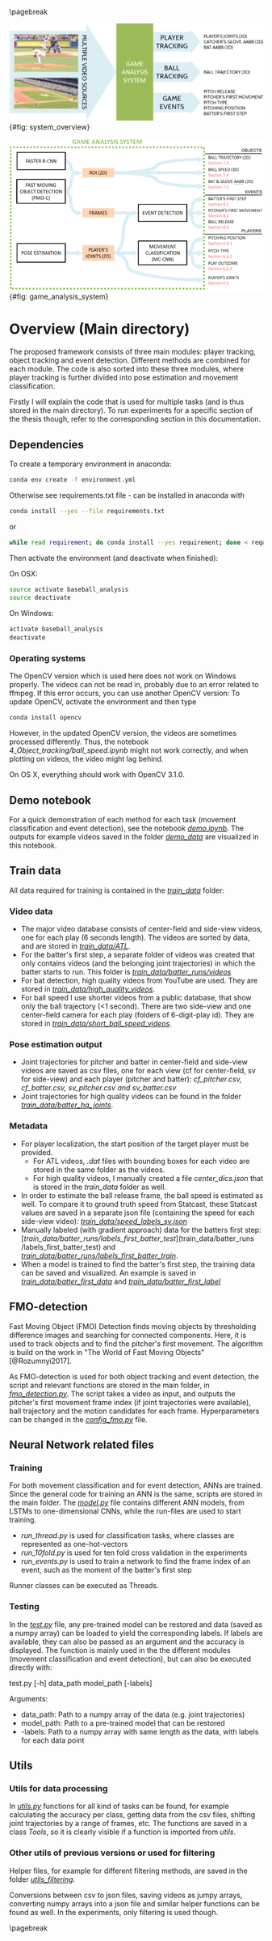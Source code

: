 \pagebreak

![Framework overview](assets/system_overview.png)
{#fig: system_overview}

![Modules](assets/game_analysis_system.png)
{#fig: game_analysis_system}

# Overview (Main directory)

The proposed framework consists of three main modules: player tracking, object tracking and event detection. Different methods are combined for each module. The code is also sorted into these three modules, where player tracking is further divided into pose estimation and movement classification.

Firstly I will explain the code that is used for multiple tasks (and is thus stored in the main directory). To run experiments for a specific section of the thesis though, refer to the corresponding section in this documentation.

## Dependencies
To create a temporary environment in anaconda:

```bash
conda env create -f environment.yml
```
Otherwise see requirements.txt file - can be installed in anaconda with 

```bash
conda install --yes --file requirements.txt
```
or
```bash
while read requirement; do conda install --yes requirement; done < requirements.txt
```

Then activate the environment (and deactivate when finished):

On OSX:

```bash
source activate baseball_analysis
source deactivate
```

On Windows:

```bash
activate baseball_analysis
deactivate
```

### Operating systems

The OpenCV version which is used here does not work on Windows properly. The videos can not be read in, probably due to an error related to ffmpeg. If this error occurs, you can use another OpenCV version: To update OpenCV, activate the environment and then type

```bash
conda install opencv 
```

However, in the updated OpenCV version, the videos are sometimes processed differently. Thus, the notebook *4_Object_tracking/ball_speed.ipynb* might not work correctly, and when plotting on videos, the video might lag behind.

On OS X, everything should work with OpenCV 3.1.0.

## Demo notebook

For a quick demonstration of each method for each task (movement classification and event detection), see the notebook [*demo.ipynb*](demo.ipynb). The outputs for example videos saved in the folder [*demo_data*](demo_data) are visualized in this notebook.

## Train data

All data required for training is contained in the [*train_data*](train_data) folder:

### Video data
* The major video database consists of center-field and side-view videos, one for each play (6 seconds length). The videos are sorted by data, and are stored in [*train_data/ATL*](train_data/ATL).
* For the batter's first step, a separate folder of videos was created that only contains videos (and the belonging joint trajectories) in which the batter starts to run. This folder is [*train_data/batter_runs/videos*](train_data/batter_runs/videos)
* For bat detection, high quality videos from YouTube are used. They are stored in [*train_data/high_quality_videos*](train_data/high_quality_videos).
* For ball speed I use shorter videos from a public database, that show only the ball trajectory (<1 second). There are two side-view and one center-field camera for each play (folders of 6-digit-play id). They are stored in [*train_data/short_ball_speed_videos*](train_data/short_ball_speed_videos).

### Pose estimation output
* Joint trajectories for pitcher and batter in center-field and side-view videos are saved as csv files, one for each view (cf for center-field, sv for side-view) and each player (pitcher and batter): *cf_pitcher.csv, cf_batter.csv, sv_pitcher.csv and sv_batter.csv*
* Joint trajectories for high quality videos can be found in the folder [*train_data/batter_hq_joints*](train_data/batter_hq_joints).

### Metadata
* For player localization, the start position of the target player must be provided. 
	* For ATL videos, *.dat* files with bounding boxes for each video are stored in the same folder as the videos.
	* For high quality videos, I manually created a file *center_dics.json* that is stored in the *train_data* folder as well.
* In order to estimate the ball release frame, the ball speed is estimated as well. To compare it to ground truth speed from Statcast, these Statcast values are saved in a separate json file (containing the speed for each side-view video): [*train_data/speed_labels_sv.json*](train_data/speed_labels_sv.json)
* Manually labeled (with gradient approach) data for the batters first step: [*train_data/batter_runs/labels_first_batter_test*](train_data/batter_runs /labels_first_batter_test) and 
[*train_data/batter_runs/labels_first_batter_train*](train_data/batter_runs/labels_first_batter_train).
* When a model is trained to find the batter's first step, the training data can be saved and visualized. An example is saved in [*train_data/batter_first_data*](train_data/batter_first_data) and [*train_data/batter_first_label*](train_data/batter_first_label)

## FMO-detection

Fast Moving Object (FMO) Detection finds moving objects by thresholding difference images and searching for connected components. Here, it is used to track objects and to find the pitcher's first movement. The algorithm is build on the work in "The World of Fast Moving Objects"[@Rozumnyi2017]. 

As FMO-detection is used for both object tracking and event detection, the script and relevant functions are stored in the main folder, in [*fmo_detection.py*](fmo_detection.py). The script takes a video as input, and outputs the pitcher's first movement frame index (if joint trajectories were available), ball trajectory and the motion candidates for each frame. Hyperparameters can be changed in the [*config_fmo.py*](config_fmo.py) file.

## Neural Network related files

### Training

For both movement classification and for event detection, ANNs are trained. Since the general code for training an ANN is the same, scripts are stored in the main folder. The [*model.py*](model.py) file contains different ANN models, from LSTMs to one-dimensional CNNs, while the run-files are used to start training.

* *run_thread.py* is used for classification tasks, where classes are represented as one-hot-vectors
* *run_10fold.py* is used for ten fold cross validation in the experiments
* *run_events.py* is used to train a network to find the frame index of an event, such as the moment of the batter's first step

Runner classes can be executed as Threads.

### Testing

In the [*test.py*](test.py) file, any pre-trained model can be restored and data (saved as a numpy array) can be loaded to yield the corresponding labels. If labels are available, they can also be passed as an argument and the accuracy is displayed. The function is mainly used in the the different modules (movement classification and event detection), but can also be executed directly with:

test.py [-h] data_path model_path [-labels]

Arguments: 

* data_path: Path to a numpy array of the data (e.g. joint trajectories)
* model_path: Path to a pre-trained model that can be restored
* -labels: Path to a numpy array with same length as the data, with labels for each data point

## Utils

### Utils for data processing

In [*utils.py*](utils.py) functions for all kind of tasks can be found, for example calculating the accuracy per class, getting data from the csv files, shifting joint trajectories by a range of frames, etc. The functions are saved in a class *Tools*, so it is clearly visible if a function is imported from *utils*.

### Other utils of previous versions or used for filtering

Helper files, for example for different filtering methods, are saved in the folder [*utils_filtering*](utils_filtering).

Conversions between csv to json files, saving videos as jumpy arrays, converting numpy arrays into a json file and similar helper functions can be found as well. In the experiments, only filtering is used though.

\pagebreak
